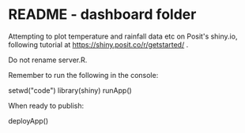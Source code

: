 # README  - dashboard folder

Attempting to plot temperature and rainfall data etc on Posit's shiny.io, 
following tutorial at https://shiny.posit.co/r/getstarted/ .

Do not rename server.R. 

Remember to run the following in the console: 

setwd("code")
library(shiny)
runApp()

When ready to publish: 

deployApp()